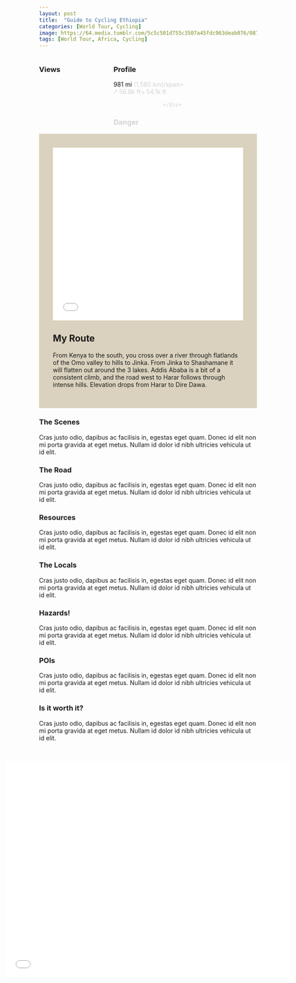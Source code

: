 ```yaml
---
layout: post
title:  "Guide to Cycling Ethiopia"
categories: [World Tour, Cycling]
image: https://64.media.tumblr.com/5c5c501d755c3507a45fdc963deab076/0875d5ee7e36b55a-77/s2048x3072/79f331b676dc2645d16b11ea651f842bfddcf8fd.jpg
tags: [World Tour, Africa, Cycling]
---
```


<article class="article-post">                
			

    
<!--<script src="assets/js/popper.min.js"></script>
        <script src="bootstrap/js/bootstrap.min.js"></script>-->
    
 <!--Top Cards --> 
<section>
    <div class="">
        <section style="justify-content: center;">
            <div> 
                <div class="columns mb-5 text-center"> 
                    <div  style="min-width: 30%;">
                        <h3>Views</h3> 
                       <span class="dot"></span>
                        <span class="dot"></span>
                        <span class="dot"></span>
                        <span class="not-dot"></span>
                    </div>                     
                    <div class="mr-4 ml-4" style="min-width: 30%;">
                        <h3>Profile</h3> 
                       <span>981 mi </span><span style="color:lightgray">(1,580 km)/span><br>
                       <span>⭧ 56.8k ft⭨ 54.1k ft</span> 
                       
                    </div>                     
<div style="min-width: 30%;"> 
                        <h3>Danger</h3>
                         <span class="box"></span>
                        <span class="box"></span>
                        <span class="box"></span>
                        <span class="half-box"></span>
                    </div>                     
                </div>
        </section>
        <!---->
 <!--Top Cards -->         
 <!-- My Route -->

<section style="
margin-right: auto;
margin-left: auto;">

<div class="row mt-5" style="background-color: #dad2be;padding: 2rem"> 
<div class="row gap-y">

  <div class="col-lg-6 mb-4" style="padding-bottom: 0;"> <iframe class="myroutemap" width="100%" height="400px" frameborder="0" allowfullscreen="" allow="geolocation" src="//umap.openstreetmap.fr/en/map/my-first-amazing-world-explorer_269968?scaleControl=false&amp;miniMap=false&amp;scrollWheelZoom=true&amp;zoomControl=false&amp;editMode=disabled&amp;moreControl=false&amp;searchControl=false&amp;tilelayersControl=false&amp;embedControl=false&amp;datalayersControl=false&amp;onLoadPanel=none&amp;captionBar=false&amp;captionMenus=false&amp;fullscreenControl=false&amp;locateControl=false&amp;measureControl=false&amp;editinosmControl=false&amp;starControl=false#7/7.733/39.399"></iframe>                          
                    </div>
 <div class="col-lg-6 mb-4"><h2 class="mb-3 text-center">My Route</h2>
<p class="pl-lg-4">From Kenya to the south, you cross over a river through flatlands of the Omo valley to hills to Jinka. From Jinka to Shashamane it will flatten out around the 3 lakes. Addis Ababa is a bit of a consistent climb, and the road west to Harar follows through intense hills. Elevation drops from Harar to Dire Dawa.  </p> 
                    </div>

</div></div></section>                
                                         
 <!-- My Route -->    
<!-- Planning -->                      
            
 <section class="mt-5 mb-3">
            <h3>The Scenes</h3>
            <p>Cras justo odio, dapibus ac facilisis in, egestas eget quam. Donec id elit non mi porta gravida at eget metus. Nullam id dolor id nibh ultricies vehicula ut id elit.</p>
            <h3>The Road</h3>
            <p>Cras justo odio, dapibus ac facilisis in, egestas eget quam. Donec id elit non mi porta gravida at eget metus. Nullam id dolor id nibh ultricies vehicula ut id elit.</p>
            <h3>Resources</h3>
            <p>Cras justo odio, dapibus ac facilisis in, egestas eget quam. Donec id elit non mi porta gravida at eget metus. Nullam id dolor id nibh ultricies vehicula ut id elit.</p>
            <h3>The Locals</h3>
            <p>Cras justo odio, dapibus ac facilisis in, egestas eget quam. Donec id elit non mi porta gravida at eget metus. Nullam id dolor id nibh ultricies vehicula ut id elit.</p>
            <h3>Hazards!</h3>
            <p>Cras justo odio, dapibus ac facilisis in, egestas eget quam. Donec id elit non mi porta gravida at eget metus. Nullam id dolor id nibh ultricies vehicula ut id elit.</p>
            <h3>POIs</h3>
            <p>Cras justo odio, dapibus ac facilisis in, egestas eget quam. Donec id elit non mi porta gravida at eget metus. Nullam id dolor id nibh ultricies vehicula ut id elit.</p>
            <h3>Is it worth it?</h3>
            <p>Cras justo odio, dapibus ac facilisis in, egestas eget quam. Donec id elit non mi porta gravida at eget metus. Nullam id dolor id nibh ultricies vehicula ut id elit.</p>
        </section>
    </div>

                
<p class="jumbotron" style="text-align: center;  margin: auto; padding: 2rem;margin-bottom: 10rem;">
      
   <iframe margin="auto" style="margin-left: -25%;" width="150%" height="500px" left="-5px" right="-5px" frameborder="0" allowfullscreen="" allow="geolocation" src="//umap.openstreetmap.fr/en/map/my-first-amazing-world-explorer_269968?scaleControl=false&miniMap=false&scrollWheelZoom=true&zoomControl=null&editMode=disabled&moreControl=false&searchControl=false&tilelayersControl=false&embedControl=false&datalayersControl=false&onLoadPanel=none&captionBar=false&captionMenus=false&fullscreenControl=null&locateControl=false&measureControl=false&editinosmControl=false&starControl=false#10/8.0825/39.4221"></iframe>
   
</p>